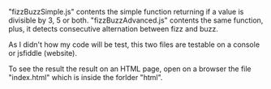 "fizzBuzzSimple.js" contents the simple function returning if a value is divisible by 3, 5 or both.
"fizzBuzzAdvanced.js" contents the same function, plus, it detects consecutive alternation between fizz and buzz.

As I didn't how my code will be test, this two files are testable on a console or jsfiddle (website).

To see the result the result on an HTML page, open on a browser the file "index.html" which is inside the forlder "html".